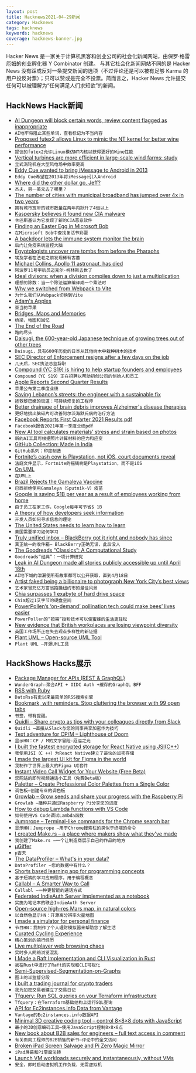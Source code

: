 ```yaml
---
layout: post
title: Hacknews2021-04-29新闻
category: Hacknews
tags: hacknews
keywords: hacknews
coverage: hacknews-banner.jpg
---
```


Hacker News 是一家关于计算机黑客和创业公司的社会化新闻网站，由保罗·格雷厄姆的创业孵化器 Y Combinator 创建。
与其它社会化新闻网站不同的是 Hacker News 没有踩或反对一条提交新闻的选项（不过评论还是可以被有足够 Karma 的用户投反对票）；只可以赞或是完全不投票。简而言之，Hacker News 允许提交任何可以被理解为“任何满足人们求知欲”的新闻。

## HackNews Hack新闻


- [AI Dungeon will block certain words, review content flagged as inappropriate](https://latitude.io/blog/update-to-our-community-ai-test-april-2021/)
- `AI地牢将阻止某些单词，查看标记为不当内容`
- [Proposed futex2 allows Linux to mimic the NT kernel for better wine performance](https://lkml.org/lkml/2021/4/27/1208)
- `提议的futex2允许Linux模仿NT内核以获得更好的Wine性能`
- [Vertical turbines are more efficient in large-scale wind farms: study](https://eandt.theiet.org/content/articles/2021/04/vertical-turbines-far-more-efficient-in-large-scale-wind-farms/)
- `立式涡轮机在大型风电场中效率更高`
- [Eddy Cue wanted to bring iMessage to Android in 2013](https://www.theverge.com/2021/4/27/22406303/imessage-android-eddy-cue-emails-apple-epic-deposition)
- `Eddy Cue希望在2013年将iMessage引入Android`
- [Where did the other dollar go, Jeff?](https://blog.cloudandtree.com/2021/04/the-other-dollar/)
- `杰夫，另一美元去了哪里？`
- [The number of cities with municipal broadband has jumped over 4x in two years](https://gammawire.com/the-number-of-cities-with-municipal-broadband-has-jumped-over-450-in-two-years/)
- `拥有城市宽带的城市数量在两年内跃升了4倍以上`
- [Kaspersky believes it found new CIA malware](https://therecord.media/security-firm-kaspersky-believes-it-found-new-cia-malware/)
- `卡巴斯基认为它发现了新的CIA恶意软件`
- [Finding an Easter Egg in Microsoft Bob](https://benstoneonline.com/posts/microsoft-bob-easter-egg/)
- `在Microsoft Bob中查找复活节彩蛋`
- [A backdoor lets the immune system monitor the brain](https://www.quantamagazine.org/how-the-immune-system-protects-the-brain-20210428/)
- `后门让免疫系统监控大脑`
- [Egyptologists uncover rare tombs from before the Pharaohs](https://www.reuters.com/world/middle-east/egyptologists-uncover-rare-tombs-before-pharaohs-2021-04-28/)
- `埃及学者在法老之前发现稀有古墓`
- [Michael Collins, Apollo 11 astronaut, has died](https://www.npr.org/2021/04/28/509599284/forgotten-astronaut-michael-collins-dies)
- `阿波罗11号宇航员迈克尔·柯林斯去世了`
- [Ideal divisors: when a division compiles down to just a multiplication](https://lemire.me/blog/2021/04/28/ideal-divisors-when-a-division-compiles-down-to-just-a-multiplication/)
- `理想的除数：当一个除法运算编译成一个乘法时`
- [Why we switched from Webpack to Vite](https://blog.replit.com/vite)
- `为什么我们从Webpack切换到Vite`
- [Adam's Apples](http://adamapples.blogspot.com/)
- `亚当的苹果`
- [Bridges, Maps and Memories](https://sourcetarget.email/editions/31/)
- `桥梁，地图和回忆`
- [The End of the Road](https://www.thedriftmag.com/the-end-of-the-road/)
- `路的尽头`
- [Daisugi, the 600-year-old Japanese technique of growing trees out of other trees](https://www.openculture.com/2020/10/daisugi.html)
- `Daisugi，具有600年历史的日本从其他树木中栽种树木的技术`
- [SEC Director of Enforcement resigns after a few days on the job](https://www.sec.gov/news/press-release/2021-75)
- `几天后，SEC执法总监辞职`
- [Compound (YC S19) is hiring to help startup founders and employees](https://jobs.lever.co/compound)
- `Compound（YC S19）正在招聘以帮助初创公司的创始人和员工`
- [Apple Reports Second Quarter Results](https://www.apple.com/newsroom/2021/04/apple-reports-second-quarter-results/)
- `苹果公布第二季度业绩`
- [Saving Lebanon’s streets: the engineer with a sustainable fix](https://www.thenationalnews.com/mena/lebanon/saving-lebanon-s-streets-the-engineer-with-a-sustainable-fix-1.1212567)
- `拯救黎巴嫩的街道：可持续修复的工程师`
- [Better drainage of brain debris improves Alzheimer's disease therapies](https://padiracinnovation.org/News/2021/04/better-drainage-of-brain-debris-improves-alzheimers-disease-therapies)
- `更好地排出脑碎片可改善阿尔茨海默氏病的治疗方法`
- [Facebook Reports First Quarter 2021 Results pdf](https://s21.q4cdn.com/399680738/files/doc_financials/2021/FB-03.31.2021-Exhibit-99.1_Final.pdf)
- `Facebook报告2021年第一季度业绩pdf`
- [New AI tool calculates materials’ stress and strain based on photos](https://news.mit.edu/2021/ai-materials-stress-strain-0422)
- `新的AI工具可根据照片计算材料的应力和应变`
- [GitHub Collection: Made in India](https://github.com/collections/made-in-india)
- `GitHub系列：印度制造`
- [Fortnite’s cash cow is Playstation, not iOS, court documents reveal](https://www.theverge.com/2021/4/28/22407939/fortnite-biggest-platform-revenue-playstation-not-ios-iphone)
- `法庭文件显示，Fortnite的摇钱树是Playstation，而不是iOS`
- [On UML](https://www.sicpers.info/2021/04/on-uml/)
- `在UML上`
- [Brazil Rejects the Gamaleya Vaccine](https://blogs.sciencemag.org/pipeline/archives/2021/04/28/brazil-rejects-the-gamaleya-vaccine)
- `巴西拒绝使用Gamaleya（Sputnik-V）疫苗`
- [Google is saving $1B per year as a result of employees working from home](https://www.latimes.com/business/technology/story/2021-04-28/google-is-saving-1-billion-per-year-as-a-result-of-employees-working-from-home)
- `由于员工在家工作，Google每年可节省$ 1B`
- [A theory of how developers seek information](https://web.eecs.utk.edu/~azh/blog/informationforaging.html)
- `开发人员如何寻求信息的理论`
- [The United States needs to learn how to learn](https://pedestrianobservations.com/2021/04/28/the-united-states-needs-to-learn-how-to-learn/)
- `美国需要学习如何学习`
- [Truly unified inbox – BlackBerry got it right and nobody has since](https://lolfi.com/wrong/2021/04/28/oneinbox.html)
- `真正统一的收件箱– BlackBerry正确无误，此后没人`
- [The Goodreads “Classics”: A Computational Study](https://post45.org/2021/04/the-goodreads-classics-a-computational-study-of-readers-amazon-and-crowdsourced-amateur-criticism/)
- `Goodreads“经典”：一项计算研究`
- [Leak in AI Dungeon made all stories publicly accessible up until April 18th](https://github.com/AetherDevSecOps/aid_adventure_vulnerability_report)
- `AI地下城的泄漏使所有故事都可以公开获取，直到4月18日`
- [Artist faked being a billionaire to photograph New York City’s best views](https://www.architecturaldigest.com/story/artist-faked-billionaire-photograph-new-york-citys-best-views)
- `艺术家冒充亿万富翁拍摄纽约市的最佳风景`
- [Chia surpasses 1 exabyte of hard drive space](https://www.chiaexplorer.com/charts/netspace)
- `Chia超过1艾字节的硬盘空间`
- [PowerPollen’s ‘on-demand’ pollination tech could make bees’ lives easier](https://agfundernews.com/powerpollen-wants-to-make-bees-lives-easier.html)
- `PowerPollen的“按需”授粉技术可以使蜜蜂的生活更轻松`
- [New evidence that British workplaces are losing viewpoint diversity](https://www.ethicalsystems.org/new-evidence-that-british-workplaces-are-losing-viewpoint-diversity/)
- `英国工作场所正在失去观点多样性的新证据`
- [Plant UML – Open-source UML Tool](https://plantuml.com/)
- `Plant UML –开源UML工具`


## HackShows Hacks展示

- [ Package Manager for APIs (REST & GraphQL)](https://wundergraph.com/)
- `WunderGraph-聚合API + OIDC Auth +缓存的GraphQL BFF`
- [ RSS with Ruby](https://github.com/davidesantangelo/dato.rss)
- `DatoRss有史以来最简单的RSS搜索引擎`
- [ Bookmark, with reminders. Stop cluttering the browser with 99 open tabs](https://closetab.email)
- `书签，带有提醒。`
- [ Quidli – Share crypto as tips with your colleagues directly from Slack](https://quid.li/slack)
- `Quidli –直接从Slack与您的同事共享加密作为技巧`
- [ Text adventure for CP/M – Lighthouse of Doom](https://github.com/skx/lighthouse-of-doom)
- `显示HN：CP / M的文字冒险-厄运之光`
- [ I built the fastest encrypted storage for React Native using JSI(C++)](https://rnmmkv.vercel.app/#/?id=react-native-mmkv-storage)
- `我使用JSI（C ++）为React Native建立了最快的加密存储`
- [ I made the largest UI kit for Figma in the world](https://stratumkit.com/)
- `我制作了世界上最大的Figma UI套件`
- [ Instant Video Call Widget for Your Website (Free Beta)](https://www.vidiwise.com/)
- `您网站的即时视频通话小工具（免费Beta版）`
- [ Paletter – Create Professional Color Palettes from a Single Color](https://www.paletter.app)
- `调色板–创建专业的调色板`
- [ Growlab – Grow seeds and share your progress with the Raspberry Pi](https://github.com/alexellis/growlab/blob/master/README.md)
- `Growlab –播种并通过Raspberry Pi分享您的进度`
- [ How to debug Lambda functions with VS Code](https://serverless-stack.com/examples/how-to-debug-lambda-functions-with-visual-studio-code.html)
- `如何使用VS Code调试Lambda函数`
- [ Jumprope – Terminal-like commands for the Chrome search bar](http://jumprope.ai/)
- `显示HN：Jumprope –用于Chrome搜索栏的类似于终端的命令`
- [ I created Make.rs – a place where makers show what they've made](https://make.rs)
- `我创建了Make.rs –一个让制造商展示自己的作品的地方`
- [ μGiffer](https://iobureau.com/ugiffer/)
- `μ吉夫`
- [ The DataProfiler – What's in your data?](https://github.com/capitalone/DataProfiler)
- `DataProfiler –您的数据中有什么？`
- [ Shorts based learning app for programming concepts](https://play.google.com/store/apps/details?id=com.microideation.app)
- `基于短裤的学习应用程序，用于编程概念`
- [ Callabl – A Smarter Way to Call](https://callabl.com/)
- `Callabl –一种更智能的通话方式`
- [ Federated IndieAuth Server implemented as a notebook](https://observablehq.com/@endpointservices/auth)
- `实施为笔记本的联合IndieAuth Server`
- [ Open-source high-res Mars map, in natural colors](https://mars26.com/)
- `以自然色显示HN：开源高分辨率火星地图`
- [ I made a simulator for personal finance](https://projectifi.io/)
- `节目HN：我制作了个人理财模拟器来帮助您了解生活`
- [ Curated Cycling Experience](https://ridevelo.com/)
- `精心策划的骑行经历`
- [ Live multiplayer web browsing chaos](https://comebrowsewithme.com:8002/login?token=token2&url=https://www.google.com)
- `实时多人网络浏览混乱`
- [ I Made a Raft Implementation and CLI Visualization in Rust](https://github.com/andreev-io/Raft)
- `我在Rust中进行了Raft的实现和CLI可视化`
- [ Semi-Supervised-Segmentation-on-Graphs](https://github.com/aGIToz/semi-supervised-segmentation-on-graphs)
- `图上的半监督分段`
- [ I built a trading journal for crypto traders](https://tradesheet.io)
- `我为加密交易者建立了交易日记`
- [ Tfquery: Run SQL queries on your Terraform infrastructure](https://github.com/mazen160/tfquery)
- `Tfquery：在Terraform基础结构上运行SQL查询`
- [ API for Ec2instances.info Data from Vantage](https://www.vantage.sh/blog/vantage-launches-cloud-pricing-api-in-beta)
- `Vantage的Ec2instances.info数据API`
- [ Minimal 3D creative coding tool – control 8×8×8 dots with JavaScript](https://doersino.github.io/tixyz/)
- `最小的3D创意编码工具–使用JavaScript控制8×8×8点`
- [ New book about B2B sales for engineers – full text access in comment](http://fastforwardbook.com)
- `有关面向工程师的B2B销售的新书–评论中的全文访问`
- [ Broken iPad Screen Salvage and Pi Zero Magic Mirror](https://www.youtube.com/watch?v=ENKhizrCuPU)
- `iPad屏幕和Pi零魔法镜`
- [ Launch VM workloads securely and instantaneously, without VMs](item?id=26976569)
- `安全，即时启动虚拟机工作负载，无需虚拟机`

